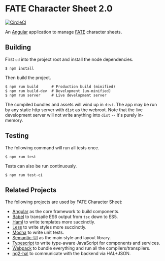 # FATE Character Sheet 2.0

[![CircleCI][circleci-badge]][circleci-project]

An [Angular](https://angular.io/) application to manage [FATE](http://www.evilhat.com/home/fate-core/) character
sheets.

[circleci-badge]: https://circleci.com/gh/chrisbouchard/fate-charsheet-2.0.svg?style=svg&circle-token=ae901cc555d9bbb4a03f0262c2a150e918da42ed
[circleci-project]: https://circleci.com/gh/chrisbouchard/fate-charsheet-2.0

## Building

First `cd` into the project root and install the node dependencies.
```console
$ npm install
```

Then build the project.
```console
$ npm run build      # Production build (minified)
$ npm run build-dev  # Development (un-minified)
$ npm run server     # Live development server
```

The compiled bundles and assets will wind up in `dist`. The app may be run by any static http server with `dist` as the
webroot. Note that the live development server will not write anything into `dist` -- it's purely in-memory.

## Testing

The following command will run all tests once.
```console
$ npm run test
```

Tests can also be run continuously.
```console
$ npm run test-ci
```

## Related Projects

The following projects are used by FATE Character Sheet:

* [Angular](//github.com/angular/angular) as the core framework to build components.
* [Babel](//github.com/babel/babel) to transpile ES6 output from `tsc` down to ES5.
* [Haml](//github.com/haml/haml) to write templates more succinctly.
* [Less](//github.com/less/less.js) to write styles more succinctly.
* [Mocha](//github.com/mochajs/mocha) to write unit tests.
* [Semantic-UI](//github.com/Semantic-Org/Semantic-UI) as the main style and layout library.
* [Typescript](//github.com/Microsoft/TypeScript) to write type-aware JavaScript for components and services.
* [Webpack](//github.com/webpack/webpack) to bundle everything and run all the compilers/transpilers.
* [ng2-hal](//github.com/chrisbouchard/ng2-hal) to communicate with the backend via HAL+JSON.
